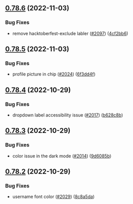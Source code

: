 ## [0.78.6](https://github.com/EddieHubCommunity/LinkFree/compare/v0.78.5...v0.78.6) (2022-11-03)


### Bug Fixes

* remove hacktoberfest-exclude labler ([#2097](https://github.com/EddieHubCommunity/LinkFree/issues/2097)) ([4cf2bb6](https://github.com/EddieHubCommunity/LinkFree/commit/4cf2bb67299c3d65f16f78de5ac425b7c110ca6c))



## [0.78.5](https://github.com/EddieHubCommunity/LinkFree/compare/v0.78.4...v0.78.5) (2022-11-03)


### Bug Fixes

* profile picture in chip ([#2024](https://github.com/EddieHubCommunity/LinkFree/issues/2024)) ([6f3dd4f](https://github.com/EddieHubCommunity/LinkFree/commit/6f3dd4f5eb4957ccc124e056f550ffee0e5c2008))



## [0.78.4](https://github.com/EddieHubCommunity/LinkFree/compare/v0.78.3...v0.78.4) (2022-10-29)


### Bug Fixes

* dropdown label accessibility issue ([#2017](https://github.com/EddieHubCommunity/LinkFree/issues/2017)) ([b628c8b](https://github.com/EddieHubCommunity/LinkFree/commit/b628c8b81c16a951c68a7ed6e5abebc30e06a797))



## [0.78.3](https://github.com/EddieHubCommunity/LinkFree/compare/v0.78.2...v0.78.3) (2022-10-29)


### Bug Fixes

* color issue in the dark mode ([#2014](https://github.com/EddieHubCommunity/LinkFree/issues/2014)) ([9d6085b](https://github.com/EddieHubCommunity/LinkFree/commit/9d6085b2ae7695bbfcf0b77c56fa85b82bb1f776))



## [0.78.2](https://github.com/EddieHubCommunity/LinkFree/compare/v0.78.1...v0.78.2) (2022-10-29)


### Bug Fixes

* username font color ([#2029](https://github.com/EddieHubCommunity/LinkFree/issues/2029)) ([8c8a5da](https://github.com/EddieHubCommunity/LinkFree/commit/8c8a5daff03ddf93bf70d6e89a21cd92b7a07ded))



